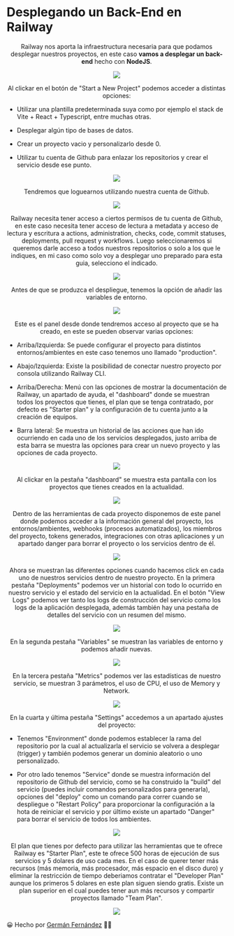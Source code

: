 
# Desplegando un Back-End en Railway

<p align="center">
Railway nos aporta la infraestructura necesaria para que podamos desplegar nuestros proyectos, en este caso <b>vamos a desplegar un back-end</b> hecho con <b>NodeJS</b>.
</p>

<p align="center">
  <img src="./Imagenes_Readme/Railway.png">
</p>

<p align="center">
Al clickar en el botón de "Start a New Project" podemos acceder a distintas opciones:

- Utilizar una plantilla predeterminada suya como por ejemplo el stack de Vite + React + Typescript, entre muchas otras.
 
- Desplegar algún tipo de bases de datos.
  
- Crear un proyecto vacio y personalizarlo desde 0.
 
- Utilizar tu cuenta de Github para enlazar los repositorios y crear el servicio desde ese punto.
  
</p>

<p align="center">
  <img src="./Imagenes_Readme/NuevoProyecto.png">
</p>

<p align="center">
Tendremos que loguearnos utilizando nuestra cuenta de Github.
</p>

<p align="center">
  <img src="./Imagenes_Readme/LoginGithub.png">
</p>

<p align="center">
Railway necesita tener acceso a ciertos permisos de tu cuenta de Github, en este caso necesita tener acceso de lectura a metadata y acceso de lectura y escritura a actions, administration, checks, code, commit statuses, deployments, pull request y workflows. Luego seleccionaremos si queremos darle acceso a todos nuestros repositorios o solo a los que le indiques, en mi caso como solo voy a desplegar uno preparado para esta guia, selecciono el indicado.
</p>

<p align="center">
  <img src="./Imagenes_Readme/AccesoRailwayGithub.png">
</p>

<p align="center">
Antes de que se produzca el despliegue, tenemos la opción de añadir las variables de entorno.
</p>

<p align="center">
  <img src="./Imagenes_Readme/AñadirVariablesEntorno.png">
</p>

<p align="center">
Este es el panel desde donde tendremos acceso al proyecto que se ha creado, en este se pueden observar varias opciones:

- Arriba/Izquierda: Se puede configurar el proyecto para distintos entornos/ambientes en este caso tenemos uno llamado "production".
  
- Abajo/Izquierda: Existe la posibilidad de conectar nuestro proyecto por consola utilizando Railway CLI.
  
- Arriba/Derecha: Menú con las opciones de mostrar la documentación de Railway, un apartado de ayuda, el "dashboard" donde se muestran todos los proyectos que tienes, el plan que se tenga contratado, por defecto es "Starter plan" y la configuración de tu cuenta junto a la creación de equipos.
  
- Barra lateral: Se muestra un historial de las acciones que han ido ocurriendo en cada uno de los servicios desplegados, justo arriba de esta barra se muestra las opciones para crear un nuevo proyecto y las opciones de cada proyecto.
</p>

<p align="center">
  <img src="./Imagenes_Readme/Dashboard.png">
</p>

<p align="center">
Al clickar en la pestaña "dashboard" se muestra esta pantalla con los proyectos que tienes creados en la actualidad.
</p>

<p align="center">
  <img src="./Imagenes_Readme/Proyectos.png">
</p>

<p align="center">
Dentro de las herramientas de cada proyecto disponemos de este panel donde podemos acceder a la información general del proyecto, los entornos/ambientes, webhooks (procesos automatizados), los miembros del proyecto, tokens generados, integraciones con otras aplicaciones y un apartado danger para borrar el proyecto o los servicios dentro de él.
</p>

<p align="center">
  <img src="./Imagenes_Readme/ProyectoSettings.png">
</p>

<p align="center">
Ahora se muestran las diferentes opciones cuando hacemos click en cada uno de nuestros servicios dentro de nuestro proyecto. En la primera pestaña "Deployments" podemos ver un historial con todo lo ocurrido en nuestro servicio y el estado del servicio en la actualidad. En el botón "View Logs" podemos ver tanto los logs de construcción del servicio como los logs de la aplicación desplegada, además también hay una pestaña de detalles del servicio con un resumen del mismo.
</p>

<p align="center">
  <img src="./Imagenes_Readme/Deployments.png">
</p>

<p align="center">
En la segunda pestaña "Variables" se muestran las variables de entorno y podemos añadir nuevas.
</p>

<p align="center">
  <img src="./Imagenes_Readme/Variables.png">
</p>

<p align="center">
En la tercera pestaña "Metrics" podemos ver las estadísticas de nuestro servicio, se muestran 3 parámetros, el uso de CPU, el uso de Memory y Network.
</p>

<p align="center">
  <img src="./Imagenes_Readme/Metrics.png">
</p>

<p align="center">
En la cuarta y última pestaña "Settings" accedemos a un apartado ajustes del proyecto:

- Tenemos "Environment" donde podemos establecer la rama del repositorio por la cual al actualizarla el servicio se volvera a desplegar (trigger) y también podemos generar un dominio aleatorio o uno personalizado.
  
- Por otro lado tenemos "Service" donde se muestra información del repositorio de Github del servicio, como se ha construido la "build" del servicio (puedes incluir comandos personalizados para generarla), opciones del "deploy" como un comando para correr cuando se despliegue o "Restart Policy" para proporcionar la configuración a la hota de reiniciar el servicio y por último existe un apartado "Danger" para borrar el servicio de todos los ambientes.
</p>

<p align="center">
  <img src="./Imagenes_Readme/Settings.png">
</p>

<p align="center">
El plan que tienes por defecto para utilizar las herramientas que te ofrece Railway es "Starter Plan", este te ofrece 500 horas de ejecución de sus servicios y 5 dolares de uso cada mes. En el caso de querer tener más recursos (más memoria, más procesador, más espacio en el disco duro) y eliminar la restricción de tiempo deberiamos contratar el "Developer Plan" aunque los primeros 5 dolares en este plan siguen siendo gratis. Existe un plan superior en el cual puedes tener aun más recursos y compartir proyectos llamado "Team Plan".
</p>

<p align="center">
  <img src="./Imagenes_Readme/Usage.png">
</p>

😀 Hecho por [Germán Fernández](https://www.linkedin.com/in/geerdev/) :technologist: